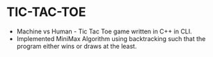 # TIC-TAC-TOE

- Machine vs Human - Tic Tac Toe game written in C++ in CLI.
- Implemented MiniMax Algorithm using backtracking such that the program either wins or draws at the least.
